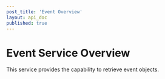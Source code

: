 ```yaml
---
post_title: 'Event Overview'
layout: api_doc
published: true
---
```

# Event Service Overview

This service provides the capability to retrieve event objects.  